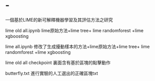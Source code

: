 # -
一個基於LIME的新可解釋機器學習及其評估方法之研究  

lime old all.ipynb   lime原始方法+lime tree+ lime randomforest +lime xgboosting  

lime all.ipynb    修改了生成擾動樣本的方法+lime原始方法+lime tree+ lime randomforest +lime xgboosting  

lime old all checkpoint     裏面含有基於區塊的點擊動作  

butterfly.txt 進行實驗的人工選出的正確區塊txt  


